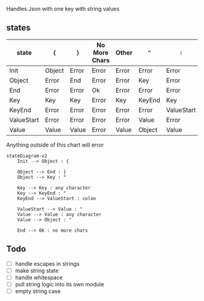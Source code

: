 Handles Json with one key with string values

## states

| state      | `{`    | `}`   | No More Chars | Other | `"`    | `:`        |
| ---------- | ------ | ----- | ------------- | ----- | ------ | ---------- |
| Init       | Object | Error | Error         | Error | Error  | Error      |
| Object     | Error  | End   | Error         | Error | Key    | Error      |
| End        | Error  | Error | Ok            | Error | Error  | Error      |
| Key        | Key    | Key   | Error         | Key   | KeyEnd | Key        |
| KeyEnd     | Error  | Error | Error         | Error | Error  | ValueStart |
| ValueStart | Error  | Error | Error         | Error | Value  | Error      |
| Value      | Value  | Value | Error         | Value | Object | Value      |

Anything outside of this chart will error

```mermaid
stateDiagram-v2
    Init --> Object : {

    Object --> End : }
    Object --> Key : "

    Key --> Key : any character
    Key --> KeyEnd : "
    KeyEnd --> ValueStart : colon

    ValueStart --> Value : "
    Value --> Value : any character
    Value --> Object : "

    End --> Ok : no more chars
```

## Todo

- [ ] handle escapes in strings
- [ ] make string state
- [ ] handle whitespace
- [ ] pull string logic into its own module
- [ ] empty string case

